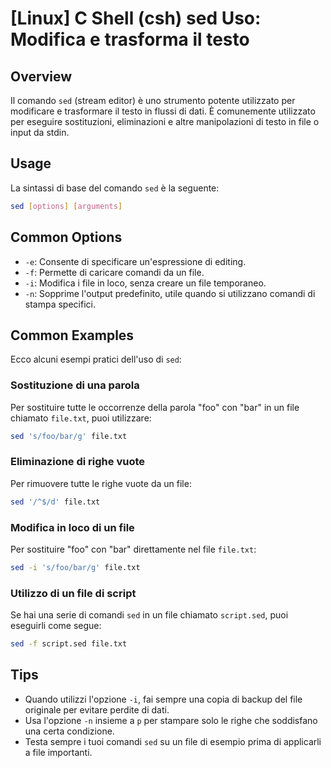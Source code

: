 # [Linux] C Shell (csh) sed Uso: Modifica e trasforma il testo

## Overview
Il comando `sed` (stream editor) è uno strumento potente utilizzato per modificare e trasformare il testo in flussi di dati. È comunemente utilizzato per eseguire sostituzioni, eliminazioni e altre manipolazioni di testo in file o input da stdin.

## Usage
La sintassi di base del comando `sed` è la seguente:

```bash
sed [options] [arguments]
```

## Common Options
- `-e`: Consente di specificare un'espressione di editing.
- `-f`: Permette di caricare comandi da un file.
- `-i`: Modifica i file in loco, senza creare un file temporaneo.
- `-n`: Sopprime l'output predefinito, utile quando si utilizzano comandi di stampa specifici.

## Common Examples
Ecco alcuni esempi pratici dell'uso di `sed`:

### Sostituzione di una parola
Per sostituire tutte le occorrenze della parola "foo" con "bar" in un file chiamato `file.txt`, puoi utilizzare:

```bash
sed 's/foo/bar/g' file.txt
```

### Eliminazione di righe vuote
Per rimuovere tutte le righe vuote da un file:

```bash
sed '/^$/d' file.txt
```

### Modifica in loco di un file
Per sostituire "foo" con "bar" direttamente nel file `file.txt`:

```bash
sed -i 's/foo/bar/g' file.txt
```

### Utilizzo di un file di script
Se hai una serie di comandi `sed` in un file chiamato `script.sed`, puoi eseguirli come segue:

```bash
sed -f script.sed file.txt
```

## Tips
- Quando utilizzi l'opzione `-i`, fai sempre una copia di backup del file originale per evitare perdite di dati.
- Usa l'opzione `-n` insieme a `p` per stampare solo le righe che soddisfano una certa condizione.
- Testa sempre i tuoi comandi `sed` su un file di esempio prima di applicarli a file importanti.